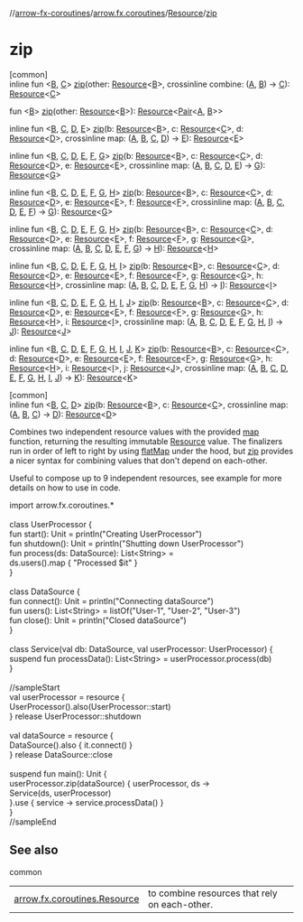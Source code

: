 //[arrow-fx-coroutines](../../../index.md)/[arrow.fx.coroutines](../index.md)/[Resource](index.md)/[zip](zip.md)

# zip

[common]\
inline fun &lt;[B](zip.md), [C](zip.md)&gt; [zip](zip.md)(other: [Resource](index.md)&lt;[B](zip.md)&gt;, crossinline combine: ([A](index.md), [B](zip.md)) -&gt; [C](zip.md)): [Resource](index.md)&lt;[C](zip.md)&gt;

fun &lt;[B](zip.md)&gt; [zip](zip.md)(other: [Resource](index.md)&lt;[B](zip.md)&gt;): [Resource](index.md)&lt;[Pair](https://kotlinlang.org/api/latest/jvm/stdlib/kotlin/-pair/index.html)&lt;[A](index.md), [B](zip.md)&gt;&gt;

inline fun &lt;[B](zip.md), [C](zip.md), [D](zip.md), [E](zip.md)&gt; [zip](zip.md)(b: [Resource](index.md)&lt;[B](zip.md)&gt;, c: [Resource](index.md)&lt;[C](zip.md)&gt;, d: [Resource](index.md)&lt;[D](zip.md)&gt;, crossinline map: ([A](index.md), [B](zip.md), [C](zip.md), [D](zip.md)) -&gt; [E](zip.md)): [Resource](index.md)&lt;[E](zip.md)&gt;

inline fun &lt;[B](zip.md), [C](zip.md), [D](zip.md), [E](zip.md), [F](zip.md), [G](zip.md)&gt; [zip](zip.md)(b: [Resource](index.md)&lt;[B](zip.md)&gt;, c: [Resource](index.md)&lt;[C](zip.md)&gt;, d: [Resource](index.md)&lt;[D](zip.md)&gt;, e: [Resource](index.md)&lt;[E](zip.md)&gt;, crossinline map: ([A](index.md), [B](zip.md), [C](zip.md), [D](zip.md), [E](zip.md)) -&gt; [G](zip.md)): [Resource](index.md)&lt;[G](zip.md)&gt;

inline fun &lt;[B](zip.md), [C](zip.md), [D](zip.md), [E](zip.md), [F](zip.md), [G](zip.md), [H](zip.md)&gt; [zip](zip.md)(b: [Resource](index.md)&lt;[B](zip.md)&gt;, c: [Resource](index.md)&lt;[C](zip.md)&gt;, d: [Resource](index.md)&lt;[D](zip.md)&gt;, e: [Resource](index.md)&lt;[E](zip.md)&gt;, f: [Resource](index.md)&lt;[F](zip.md)&gt;, crossinline map: ([A](index.md), [B](zip.md), [C](zip.md), [D](zip.md), [E](zip.md), [F](zip.md)) -&gt; [G](zip.md)): [Resource](index.md)&lt;[G](zip.md)&gt;

inline fun &lt;[B](zip.md), [C](zip.md), [D](zip.md), [E](zip.md), [F](zip.md), [G](zip.md), [H](zip.md)&gt; [zip](zip.md)(b: [Resource](index.md)&lt;[B](zip.md)&gt;, c: [Resource](index.md)&lt;[C](zip.md)&gt;, d: [Resource](index.md)&lt;[D](zip.md)&gt;, e: [Resource](index.md)&lt;[E](zip.md)&gt;, f: [Resource](index.md)&lt;[F](zip.md)&gt;, g: [Resource](index.md)&lt;[G](zip.md)&gt;, crossinline map: ([A](index.md), [B](zip.md), [C](zip.md), [D](zip.md), [E](zip.md), [F](zip.md), [G](zip.md)) -&gt; [H](zip.md)): [Resource](index.md)&lt;[H](zip.md)&gt;

inline fun &lt;[B](zip.md), [C](zip.md), [D](zip.md), [E](zip.md), [F](zip.md), [G](zip.md), [H](zip.md), [I](zip.md)&gt; [zip](zip.md)(b: [Resource](index.md)&lt;[B](zip.md)&gt;, c: [Resource](index.md)&lt;[C](zip.md)&gt;, d: [Resource](index.md)&lt;[D](zip.md)&gt;, e: [Resource](index.md)&lt;[E](zip.md)&gt;, f: [Resource](index.md)&lt;[F](zip.md)&gt;, g: [Resource](index.md)&lt;[G](zip.md)&gt;, h: [Resource](index.md)&lt;[H](zip.md)&gt;, crossinline map: ([A](index.md), [B](zip.md), [C](zip.md), [D](zip.md), [E](zip.md), [F](zip.md), [G](zip.md), [H](zip.md)) -&gt; [I](zip.md)): [Resource](index.md)&lt;[I](zip.md)&gt;

inline fun &lt;[B](zip.md), [C](zip.md), [D](zip.md), [E](zip.md), [F](zip.md), [G](zip.md), [H](zip.md), [I](zip.md), [J](zip.md)&gt; [zip](zip.md)(b: [Resource](index.md)&lt;[B](zip.md)&gt;, c: [Resource](index.md)&lt;[C](zip.md)&gt;, d: [Resource](index.md)&lt;[D](zip.md)&gt;, e: [Resource](index.md)&lt;[E](zip.md)&gt;, f: [Resource](index.md)&lt;[F](zip.md)&gt;, g: [Resource](index.md)&lt;[G](zip.md)&gt;, h: [Resource](index.md)&lt;[H](zip.md)&gt;, i: [Resource](index.md)&lt;[I](zip.md)&gt;, crossinline map: ([A](index.md), [B](zip.md), [C](zip.md), [D](zip.md), [E](zip.md), [F](zip.md), [G](zip.md), [H](zip.md), [I](zip.md)) -&gt; [J](zip.md)): [Resource](index.md)&lt;[J](zip.md)&gt;

inline fun &lt;[B](zip.md), [C](zip.md), [D](zip.md), [E](zip.md), [F](zip.md), [G](zip.md), [H](zip.md), [I](zip.md), [J](zip.md), [K](zip.md)&gt; [zip](zip.md)(b: [Resource](index.md)&lt;[B](zip.md)&gt;, c: [Resource](index.md)&lt;[C](zip.md)&gt;, d: [Resource](index.md)&lt;[D](zip.md)&gt;, e: [Resource](index.md)&lt;[E](zip.md)&gt;, f: [Resource](index.md)&lt;[F](zip.md)&gt;, g: [Resource](index.md)&lt;[G](zip.md)&gt;, h: [Resource](index.md)&lt;[H](zip.md)&gt;, i: [Resource](index.md)&lt;[I](zip.md)&gt;, j: [Resource](index.md)&lt;[J](zip.md)&gt;, crossinline map: ([A](index.md), [B](zip.md), [C](zip.md), [D](zip.md), [E](zip.md), [F](zip.md), [G](zip.md), [H](zip.md), [I](zip.md), [J](zip.md)) -&gt; [K](zip.md)): [Resource](index.md)&lt;[K](zip.md)&gt;

[common]\
inline fun &lt;[B](zip.md), [C](zip.md), [D](zip.md)&gt; [zip](zip.md)(b: [Resource](index.md)&lt;[B](zip.md)&gt;, c: [Resource](index.md)&lt;[C](zip.md)&gt;, crossinline map: ([A](index.md), [B](zip.md), [C](zip.md)) -&gt; [D](zip.md)): [Resource](index.md)&lt;[D](zip.md)&gt;

Combines two independent resource values with the provided [map](zip.md) function, returning the resulting immutable [Resource](index.md) value. The finalizers run in order of left to right by using [flatMap](flat-map.md) under the hood, but [zip](zip.md) provides a nicer syntax for combining values that don't depend on each-other.

Useful to compose up to 9 independent resources, see example for more details on how to use in code.

import arrow.fx.coroutines.*\
\
class UserProcessor {\
  fun start(): Unit = println("Creating UserProcessor")\
  fun shutdown(): Unit = println("Shutting down UserProcessor")\
  fun process(ds: DataSource): List&lt;String&gt; =\
   ds.users().map { "Processed $it" }\
}\
\
class DataSource {\
  fun connect(): Unit = println("Connecting dataSource")\
  fun users(): List&lt;String&gt; = listOf("User-1", "User-2", "User-3")\
  fun close(): Unit = println("Closed dataSource")\
}\
\
class Service(val db: DataSource, val userProcessor: UserProcessor) {\
  suspend fun processData(): List&lt;String&gt; = userProcessor.process(db)\
}\
\
//sampleStart\
val userProcessor = resource {\
  UserProcessor().also(UserProcessor::start)\
} release UserProcessor::shutdown\
\
val dataSource = resource {\
  DataSource().also { it.connect() }\
} release DataSource::close\
\
suspend fun main(): Unit {\
  userProcessor.zip(dataSource) { userProcessor, ds -&gt;\
      Service(ds, userProcessor)\
    }.use { service -&gt; service.processData() }\
}\
//sampleEnd<!--- KNIT example-resource-06.kt -->

## See also

common

| | |
|---|---|
| [arrow.fx.coroutines.Resource](flat-map.md) | to combine resources that rely on each-other. |
